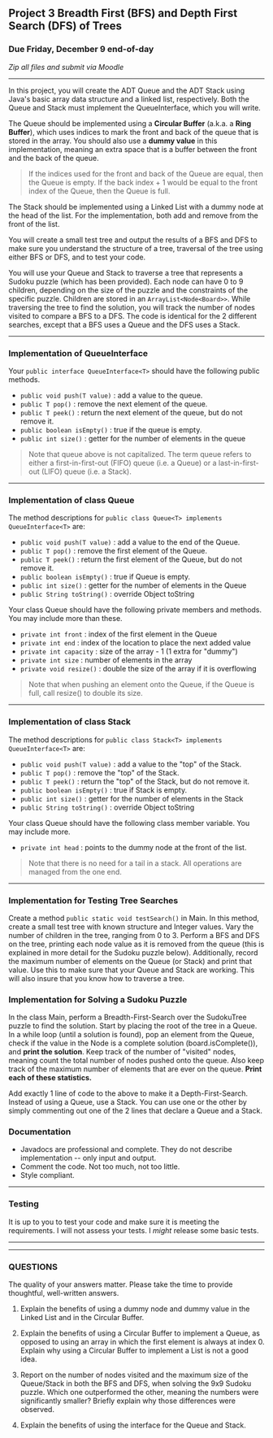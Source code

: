 ## Project 3 Breadth First (BFS) and Depth First Search (DFS) of Trees

### Due Friday, December 9 end-of-day
_Zip all files and submit via Moodle_

<hr>

In this project, you will create the ADT Queue and the ADT Stack using Java's basic array data structure and a linked list, respectively. Both the Queue and Stack must implement the QueueInterface, which you will write.

The Queue should be implemented using a **Circular Buffer** (a.k.a. a **Ring Buffer**), which uses indices to mark the front and back of the queue that is stored in the array. You should also use a **dummy value** in this implementation, meaning an extra space that is a buffer between the front and the back of the queue.

> If the indices used for the front and back of the Queue are equal, then the Queue is empty. If the back index + 1 would be equal to the front index of the Queue, then the Queue is full.

The Stack should be implemented using a Linked List with a dummy node at the head of the list. For the implementation, both add and remove from the front of the list.

You will create a small test tree and output the results of a BFS and DFS to make sure you understand the structure of a tree, traversal of the tree using either BFS or DFS, and to test your code.

You will use your Queue and Stack to traverse a tree that represents a Sudoku puzzle (which has been provided). Each node can have 0 to 9 children, depending on the size of the puzzle and the constraints of the specific puzzle. Children are stored in an `ArrayList<Node<Board>>`. While traversing the tree to find the solution, you will track the number of nodes visited to compare a BFS to a DFS. The code is identical for the 2 different searches, except that a BFS uses a Queue and the DFS uses a Stack.

<hr>

### Implementation of QueueInterface

Your `public interface QueueInterface<T>` should have the following public methods.

- `public void push(T value)` : add a value to the queue.
- `public T pop()` : remove the next element of the queue.
- `public T peek()` : return the next element of the queue, but do not remove it.
- `public boolean isEmpty()` : true if the queue is empty.
- `public int size()` : getter for the number of elements in the queue

> Note that queue above is not capitalized. The term queue refers to either a first-in-first-out (FIFO) queue (i.e. a Queue) or a last-in-first-out (LIFO) queue (i.e. a Stack).

<hr>

### Implementation of class Queue

The method descriptions for `public class Queue<T> implements QueueInterface<T>` are:

- `public void push(T value)` : add a value to the end of the Queue.
- `public T pop()` : remove the first element of the Queue.
- `public T peek()` : return the first element of the Queue, but do not remove it.
- `public boolean isEmpty()` : true if Queue is empty.
- `public int size()` : getter for the number of elements in the Queue
- `public String toString()` : override Object toString

Your class Queue should have the following private members and methods. You may include more than these.
- `private int front` : index of the first element in the Queue
- `private int end` : index of the location to place the next added value
- `private int capacity` : size of the array - 1 (1 extra for "dummy")
- `private int size` : number of elements in the array
- `private void resize()` : double the size of the array if it is overflowing   

> Note that when pushing an element onto the Queue, if the Queue is full, call resize() to double its size.

<hr>

### Implementation of class Stack

The method descriptions for `public class Stack<T> implements QueueInterface<T>` are:

- `public void push(T value)` : add a value to the "top" of the Stack.
- `public T pop()` : remove the "top" of the Stack.
- `public T peek()` : return the "top" of the Stack, but do not remove it.
- `public boolean isEmpty()` : true if Stack is empty.
- `public int size()` : getter for the number of elements in the Stack
- `public String toString()` : override Object toString

Your class Queue<T> should have the following class member variable. You may include more.
- `private int head` : points to the dummy node at the front of the list.

> Note that there is no need for a tail in a stack. All operations are managed from the one end.

<hr>

### Implementation for Testing Tree Searches

Create a method `public static void testSearch()` in Main. In this method, create a small test tree with known structure and Integer values. Vary the number of children in the tree, ranging from 0 to 3. Perform a BFS and DFS on the tree, printing each node value as it is removed from the queue (this is explained in more detail for the Sudoku puzzle below). Additionally, record the maximum number of elements on the Queue (or Stack) and print that value. Use this to make sure that your Queue and Stack are working. This will also insure that you know how to traverse a tree. 

### Implementation for Solving a Sudoku Puzzle

In the class Main, perform a Breadth-First-Search over the SudokuTree puzzle to find the solution. Start by placing the root of the tree in a Queue. In a while loop (until a solution is found), pop an element from the Queue, check if the value in the Node is a complete solution (board.isComplete()), and **print the solution**. Keep track of the number of "visited" nodes, meaning count the total number of nodes pushed onto the queue. Also keep track of the maximum number of elements that are ever on the queue. **Print each of these statistics.**

Add exactly 1 line of code to the above to make it a Depth-First-Search. Instead of using a Queue, use a Stack. You can use one or the other by simply commenting out one of the 2 lines that declare a Queue and a Stack.


### Documentation

- Javadocs are professional and complete. They do not describe implementation -- only input and output.
- Comment the code. Not too much, not too little.
- Style compliant.

<hr>

### Testing

It is up to you to test your code and make sure it is meeting the requirements. I will not assess your tests. I _might_ release some basic tests.
<hr>
<hr>

### QUESTIONS

The quality of your answers matter. Please take the time to provide thoughtful, well-written answers.

1. Explain the benefits of using a dummy node and dummy value in the Linked List and in the Circular Buffer.

2. Explain the benefits of using a Circular Buffer to implement a Queue, as opposed to using an array in which the first element is always at index 0. Explain why using a Circular Buffer to implement a List is not a good idea.

3. Report on the number of nodes visited and the maximum size of the Queue/Stack in both the BFS and DFS, when solving the 9x9 Sudoku puzzle. Which one outperformed the other, meaning the numbers were significantly smaller? Briefly explain why those differences were observed.

4. Explain the benefits of using the interface for the Queue and Stack.
